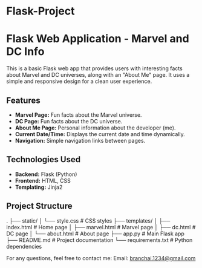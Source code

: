 # Flask-Project
# Flask Web Application - Marvel and DC Info

This is a basic Flask web app that provides users with interesting facts about Marvel and DC universes, along with an "About Me" page. It uses a simple and responsive design for a clean user experience.

## Features

- **Marvel Page:** Fun facts about the Marvel universe.
- **DC Page:** Fun facts about the DC universe.
- **About Me Page:** Personal information about the developer (me).
- **Current Date/Time:** Displays the current date and time dynamically.
- **Navigation:** Simple navigation links between pages.

## Technologies Used

- **Backend:** Flask (Python)
- **Frontend:** HTML, CSS
- **Templating:** Jinja2

## Project Structure
.
├── static/
│   └── style.css           # CSS styles
├── templates/
│   ├── index.html          # Home page
│   ├── marvel.html         # Marvel page
│   ├── dc.html             # DC page
│   └── about.html          # About page
├── app.py                  # Main Flask app
├── README.md               # Project documentation
└── requirements.txt        # Python dependencies

For any questions, feel free to contact me:
Email: branchai.1234@gmail.com
